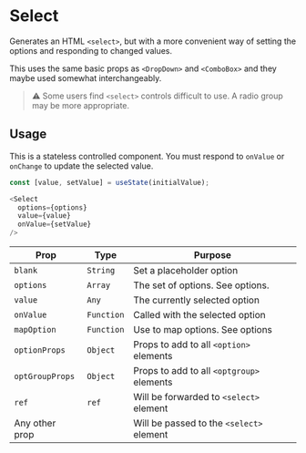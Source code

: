 # Select

Generates an HTML `<select>`, but with a more convenient way of setting the options and responding to changed values.

This uses the same basic props as `<DropDown>` and `<ComboBox>` and they maybe used somewhat interchangeably.

> :warning: Some users find `<select>` controls difficult to use.  A radio group may be more appropriate.

## Usage

This is a stateless controlled component.  You must respond to `onValue` or `onChange` to update the selected value.

```js
const [value, setValue] = useState(initialValue);

<Select
  options={options}
  value={value}
  onValue={setValue}
/>
```

| Prop            | Type       | Purpose                                   |
| ----            | ----       | ----                                      |
| `blank`         | `String`   | Set a placeholder option                  |
| `options`       | `Array`    | The set of options.  See options.         |
| `value`         | `Any`      | The currently selected option             |
| `onValue`       | `Function` | Called with the selected option           |
| `mapOption`     | `Function` | Use to map options. See options           |
| `optionProps`   | `Object`   | Props to add to all `<option>` elements   |
| `optGroupProps` | `Object`   | Props to add to all `<optgroup>` elements |
| `ref`           | `ref`      | Will be forwarded to `<select>` element   |
| Any other prop  |            | Will be passed to the `<select>` element  |
